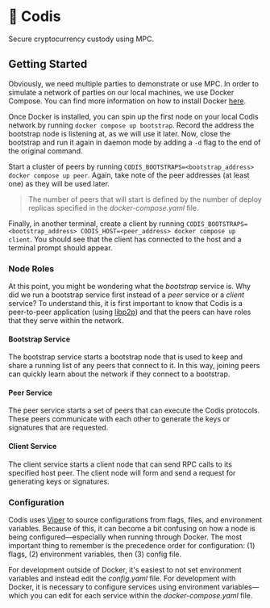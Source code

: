 # 🔐 Codis

Secure cryptocurrency custody using MPC.

## Getting Started

Obviously, we need multiple parties to demonstrate or use MPC. In order to simulate a network of parties on our local
machines, we use Docker Compose. You can find more information on how to install Docker [here](https://docs.docker.com/get-docker/).

Once Docker is installed, you can spin up the first node on your local Codis network by running `docker compose up bootstrap`. 
Record the address the bootstrap node is listening at, as we will use it later. Now, close the bootstrap and run it again
in daemon mode by adding a `-d` flag to the end of the original command.

Start a cluster of peers by running `CODIS_BOOTSTRAPS=<bootstrap_address> docker compose up peer`. Again, take note of 
the peer addresses (at least one) as they will be used later.

> The number of peers that will start is defined by the number of deploy replicas specified in the *docker-compose.yaml* file.

Finally, in another terminal, create a client by running `CODIS_BOOTSTRAPS=<bootstrap_address> CODIS_HOST=<peer_address> docker compose up client`.
You should see that the client has connected to the host and a terminal prompt should appear.

### Node Roles

At this point, you might be wondering what the *bootstrap* service is. Why did we run a bootstrap service first instead of
a *peer* service or a *client* service? To understand this, it is first important to know that Codis is a peer-to-peer 
application (using [libp2p](https://github.com/libp2p/specs)) and that the peers can have roles that they serve within the network.

#### Bootstrap Service

The bootstrap service starts a bootstrap node that is used to keep and share a running list of any peers that connect to it. 
In this way, joining peers can quickly learn about the network if they connect to a bootstrap.

#### Peer Service

The peer service starts a set of peers that can execute the Codis protocols. These peers communicate with each other to
generate the keys or signatures that are requested.

#### Client Service

The client service starts a client node that can send RPC calls to its specified host peer. The client node will form and
send a request for generating keys or signatures.

### Configuration

Codis uses [Viper]() to source configurations from flags, files, and environment variables. Because of this, it can 
become a bit confusing on how a node is being configured&mdash;especially when running through Docker. The most important
thing to remember is the precedence order for configuration: (1) flags, (2) environment variables, then (3) config file.

For development outside of Docker, it's easiest to not set environment variables and instead edit the *config.yaml* file. 
For development with Docker, it is necessary to configure services using environment variables&mdash;which you can edit
for each service within the *docker-compose.yaml* file.
